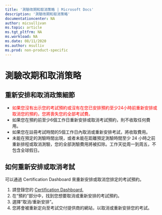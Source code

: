 ```yaml
---
title: '測驗改期和取消策略 | Microsoft Docs'
description: '測驗改期和取消策略' 
documentationcenter: NA 
author: micsullivan
ms.topic: article
ms.tgt_pltfrm: NA
ms.workload: NA
ms.date: 08/11/2020
ms.author: msulliv
ms.prod: non-product-specific
---
```

# 測驗改期和取消策略

## 重新安排和取消政策細節

- <div><font color='red'>如果您沒有出示您的考試預約或沒有在您已安排預約至少24小時前重新安排或取消您的預約，您將喪失您的全部考試費。</font></div>
- 如果您在預約前至少6個工作日重新安排或取消考試預約，則不收取任何費用。
- 如果您在註冊考試時間的5個工作日內取消或重新安排考試，將收取費用。
- 未能在預定的測驗時間出現，或者未能在距離預定測驗時間至少 24 小時之前重新排程或取消測驗，您的全部測驗費用將被扣除。工作天從周一到周五，不包含全球假日。

## 如何重新安排或取消考試

可以通過 Certification Dashboard 來重新安排或取消您排定的考試預約。

1. 請登錄您的 [Certification Dashboard.](https://aka.ms/CertDashboard)
2. 在“預約”部分中，找到您想要取消或重新安排的考試預約。
3. 選擇“取消/重新安排”。
4. 您將會被重新定向至考試交付提供商的網站，以取消或重新安排您的考試。